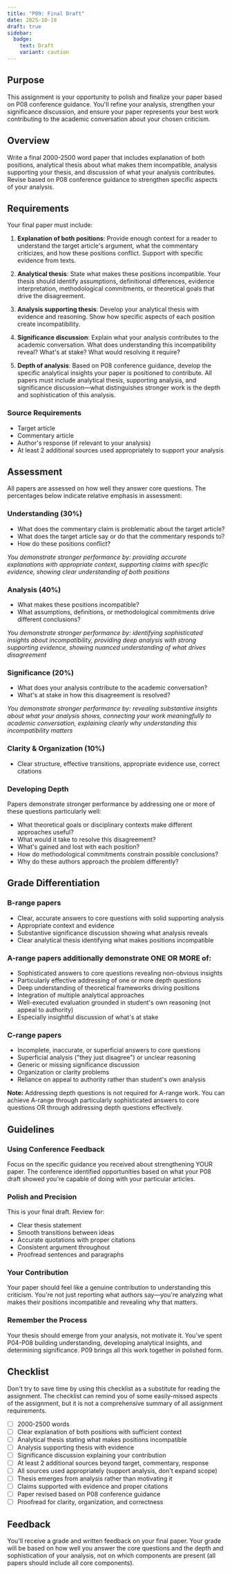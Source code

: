 ```yaml
---
title: "P09: Final Draft"
date: 2025-10-19
draft: true
sidebar:
  badge:
    text: Draft
    variant: caution
---
```


## Purpose

This assignment is your opportunity to polish and finalize your paper based on P08 conference guidance. You'll refine your analysis, strengthen your significance discussion, and ensure your paper represents your best work contributing to the academic conversation about your chosen criticism.

## Overview

Write a final 2000-2500 word paper that includes explanation of both positions, analytical thesis about what makes them incompatible, analysis supporting your thesis, and discussion of what your analysis contributes. Revise based on P08 conference guidance to strengthen specific aspects of your analysis.

## Requirements

Your final paper must include:

1. **Explanation of both positions**: Provide enough context for a reader to understand the target article's argument, what the commentary criticizes, and how these positions conflict. Support with specific evidence from texts.

2. **Analytical thesis**: State what makes these positions incompatible. Your thesis should identify assumptions, definitional differences, evidence interpretation, methodological commitments, or theoretical goals that drive the disagreement.

3. **Analysis supporting thesis**: Develop your analytical thesis with evidence and reasoning. Show how specific aspects of each position create incompatibility.

4. **Significance discussion**: Explain what your analysis contributes to the academic conversation. What does understanding this incompatibility reveal? What's at stake? What would resolving it require?

5. **Depth of analysis**: Based on P08 conference guidance, develop the specific analytical insights your paper is positioned to contribute. All papers must include analytical thesis, supporting analysis, and significance discussion—what distinguishes stronger work is the depth and sophistication of this analysis.

### Source Requirements

- Target article
- Commentary article
- Author's response (if relevant to your analysis)
- At least 2 additional sources used appropriately to support your analysis

## Assessment

All papers are assessed on how well they answer core questions. The percentages below indicate relative emphasis in assessment:

### Understanding (30%)
- What does the commentary claim is problematic about the target article?
- What does the target article say or do that the commentary responds to?
- How do these positions conflict?

*You demonstrate stronger performance by: providing accurate explanations with appropriate context, supporting claims with specific evidence, showing clear understanding of both positions*

### Analysis (40%)
- What makes these positions incompatible?
- What assumptions, definitions, or methodological commitments drive different conclusions?

*You demonstrate stronger performance by: identifying sophisticated insights about incompatibility, providing deep analysis with strong supporting evidence, showing nuanced understanding of what drives disagreement*

### Significance (20%)
- What does your analysis contribute to the academic conversation?
- What's at stake in how this disagreement is resolved?

*You demonstrate stronger performance by: revealing substantive insights about what your analysis shows, connecting your work meaningfully to academic conversation, explaining clearly why understanding this incompatibility matters*

### Clarity & Organization (10%)
- Clear structure, effective transitions, appropriate evidence use, correct citations

### Developing Depth

Papers demonstrate stronger performance by addressing one or more of these questions particularly well:
- What theoretical goals or disciplinary contexts make different approaches useful?
- What would it take to resolve this disagreement?
- What's gained and lost with each position?
- How do methodological commitments constrain possible conclusions?
- Why do these authors approach the problem differently?

## Grade Differentiation

### B-range papers
- Clear, accurate answers to core questions with solid supporting analysis
- Appropriate context and evidence
- Substantive significance discussion showing what analysis reveals
- Clear analytical thesis identifying what makes positions incompatible

### A-range papers additionally demonstrate ONE OR MORE of:
- Sophisticated answers to core questions revealing non-obvious insights
- Particularly effective addressing of one or more depth questions
- Deep understanding of theoretical frameworks driving positions
- Integration of multiple analytical approaches
- Well-executed evaluation grounded in student's own reasoning (not appeal to authority)
- Especially insightful discussion of what's at stake

### C-range papers
- Incomplete, inaccurate, or superficial answers to core questions
- Superficial analysis ("they just disagree") or unclear reasoning
- Generic or missing significance discussion
- Organization or clarity problems
- Reliance on appeal to authority rather than student's own analysis

**Note:** Addressing depth questions is not required for A-range work. You can achieve A-range through particularly sophisticated answers to core questions OR through addressing depth questions effectively.

## Guidelines

### Using Conference Feedback

Focus on the specific guidance you received about strengthening YOUR paper. The conference identified opportunities based on what your P08 draft showed you're capable of doing with your particular articles.

### Polish and Precision

This is your final draft. Review for:
- Clear thesis statement
- Smooth transitions between ideas
- Accurate quotations with proper citations
- Consistent argument throughout
- Proofread sentences and paragraphs

### Your Contribution

Your paper should feel like a genuine contribution to understanding this criticism. You're not just reporting what authors say—you're analyzing what makes their positions incompatible and revealing why that matters.

### Remember the Process

Your thesis should emerge from your analysis, not motivate it. You've spent P04-P08 building understanding, developing analytical insights, and determining significance. P09 brings all this work together in polished form.

## Checklist

Don't try to save time by using this checklist as a substitute for reading the assignment. The checklist can remind you of some easily-missed aspects of the assignment, but it is not a comprehensive summary of all assignment requirements.

- [ ] 2000-2500 words
- [ ] Clear explanation of both positions with sufficient context
- [ ] Analytical thesis stating what makes positions incompatible
- [ ] Analysis supporting thesis with evidence
- [ ] Significance discussion explaining your contribution
- [ ] At least 2 additional sources beyond target, commentary, response
- [ ] All sources used appropriately (support analysis, don't expand scope)
- [ ] Thesis emerges from analysis rather than motivating it
- [ ] Claims supported with evidence and proper citations
- [ ] Paper revised based on P08 conference guidance
- [ ] Proofread for clarity, organization, and correctness

## Feedback

You'll receive a grade and written feedback on your final paper. Your grade will be based on how well you answer the core questions and the depth and sophistication of your analysis, not on which components are present (all papers should include all core components).
